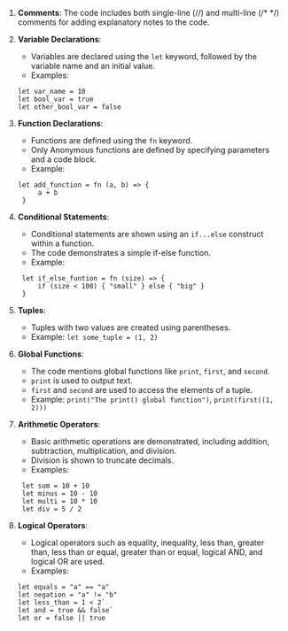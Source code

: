 1. **Comments**: The code includes both single-line (//) and multi-line (/* */) comments for adding explanatory notes to the code.

2. **Variable Declarations**:
   - Variables are declared using the `let` keyword, followed by the variable name and an initial value.
   - Examples: 
    ```
    let var_name = 10
    let bool_var = true
    let other_bool_var = false
    ```

3. **Function Declarations**:
   - Functions are defined using the `fn` keyword.
   - Only Anonymous functions are defined by specifying parameters and a code block.
   - Example: 
   ```
   let add_function = fn (a, b) => {
        a + b 
    }
   ```

4. **Conditional Statements**:
   - Conditional statements are shown using an `if...else` construct within a function.
   - The code demonstrates a simple if-else function.
   - Example: 
   ```
    let if_else_funtion = fn (size) => { 
        if (size < 100) { "small" } else { "big" } 
    }
   ```

5. **Tuples**:
   - Tuples with two values are created using parentheses.
   - Example: `let some_tuple = (1, 2)`

6. **Global Functions**:
   - The code mentions global functions like `print`, `first`, and `second`.
   - `print` is used to output text.
   - `first` and `second` are used to access the elements of a tuple.
   - Example: `print("The print() global function")`, `print(first((1, 2)))`

7. **Arithmetic Operators**:
   - Basic arithmetic operations are demonstrated, including addition, subtraction, multiplication, and division.
   - Division is shown to truncate decimals.
   - Examples: 
   ```
    let sum = 10 + 10
    let minus = 10 - 10
    let multi = 10 * 10
    let div = 5 / 2
    ```

8. **Logical Operators**:
   - Logical operators such as equality, inequality, less than, greater than, less than or equal, greater than or equal, logical AND, and logical OR are used.
   - Examples: 
   ```
   let equals = "a" == "a" 
   let negation = "a" != "b"
   let less_than = 1 < 2`
   let and = true && false`
   let or = false || true
   ```
   